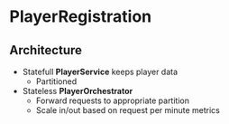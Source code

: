 # PlayerRegistration


## Architecture
- Statefull **PlayerService** keeps player data
    - Partitioned
- Stateless **PlayerOrchestrator** 
  - Forward requests to appropriate partition
  - Scale in/out based on request per minute metrics

